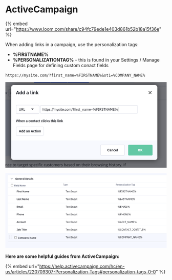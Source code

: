 # ActiveCampaign

{% embed url="https://www.loom.com/share/c94fc79ede1e403d861b52b18a15f36e" %}

When adding links in a campaign, use the personalization tags:

* **%FIRSTNAME%**
* **%PERSONALIZATIONTAG%** - this is found in your Settings / Manage Fields page for defining custom conact fields

```
https://mysite.com/?first_name=%FIRSTNAME%&st1=%COMPANY_NAME%
```

![](<../../.gitbook/assets/Screen Shot 2022-02-08 at 10.40.15 AM.png>)

![](<../../.gitbook/assets/Screen Shot 2022-02-08 at 10.48.52 AM.png>)

**Here are some helpful guides from ActiveCampaign:**

{% embed url="https://help.activecampaign.com/hc/en-us/articles/220709307-Personalization-Tags#personalization-tags-0-0" %}
